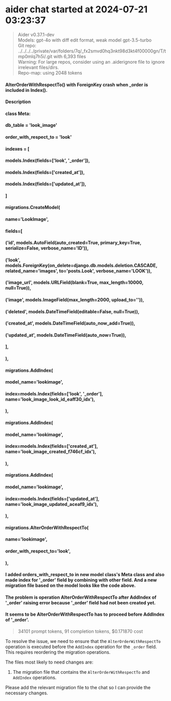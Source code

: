 
# aider chat started at 2024-07-21 03:23:37

> Aider v0.37.1-dev  
> Models: gpt-4o with diff edit format, weak model gpt-3.5-turbo  
> Git repo: ../../../../private/var/folders/7q/_fx2smvd0hq3nkt98d3kt4f00000gn/T/tmp0mlq7h5i/.git with 6,393 files  
> Warning: For large repos, consider using an .aiderignore file to ignore irrelevant files/dirs.  
> Repo-map: using 2048 tokens  

#### AlterOrderWithRespectTo() with ForeignKey crash when _order is included in Index().  
#### Description  
#### 	  
#### 	class Meta:  
#### 		db_table = 'look_image'  
#### 		order_with_respect_to = 'look'  
#### 		indexes = [  
#### 			models.Index(fields=['look', '_order']),  
#### 			models.Index(fields=['created_at']),  
#### 			models.Index(fields=['updated_at']),  
#### 		]  
#### migrations.CreateModel(  
#### 			name='LookImage',  
#### 			fields=[  
#### 				('id', models.AutoField(auto_created=True, primary_key=True, serialize=False, verbose_name='ID')),  
#### 				('look', models.ForeignKey(on_delete=django.db.models.deletion.CASCADE, related_name='images', to='posts.Look', verbose_name='LOOK')),  
#### 				('image_url', models.URLField(blank=True, max_length=10000, null=True)),  
#### 				('image', models.ImageField(max_length=2000, upload_to='')),  
#### 				('deleted', models.DateTimeField(editable=False, null=True)),  
#### 				('created_at', models.DateTimeField(auto_now_add=True)),  
#### 				('updated_at', models.DateTimeField(auto_now=True)),  
#### 			],  
#### 		),  
#### 		migrations.AddIndex(  
#### 			model_name='lookimage',  
#### 			index=models.Index(fields=['look', '_order'], name='look_image_look_id_eaff30_idx'),  
#### 		),  
#### 		migrations.AddIndex(  
#### 			model_name='lookimage',  
#### 			index=models.Index(fields=['created_at'], name='look_image_created_f746cf_idx'),  
#### 		),  
#### 		migrations.AddIndex(  
#### 			model_name='lookimage',  
#### 			index=models.Index(fields=['updated_at'], name='look_image_updated_aceaf9_idx'),  
#### 		),  
#### 		migrations.AlterOrderWithRespectTo(  
#### 			name='lookimage',  
#### 			order_with_respect_to='look',  
#### 		),  
#### I added orders_with_respect_to in new model class's Meta class and also made index for '_order' field by combining with other field. And a new migration file based on the model looks like the code above.  
#### The problem is operation AlterOrderWithRespectTo after AddIndex of '_order' raising error because '_order' field had not been created yet.  
#### It seems to be AlterOrderWithRespectTo has to proceed before AddIndex of '_order'.  
> 34101 prompt tokens, 91 completion tokens, $0.171870 cost  

To resolve the issue, we need to ensure that the `AlterOrderWithRespectTo` operation is executed before the `AddIndex` operation for the `_order` field. This requires reordering the migration operations.

The files most likely to need changes are:
1. The migration file that contains the `AlterOrderWithRespectTo` and `AddIndex` operations.

Please add the relevant migration file to the chat so I can provide the necessary changes.

